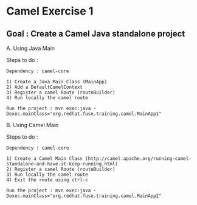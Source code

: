 Camel Exercise 1
================

Goal : Create a Camel Java standalone project
---------------------------------------------

A. Using Java Main

Steps to do :

    Dependency : camel-core

    1) Create a Java Main Class (MainApp)
    2) Add a DefaultCamelContext
    3) Register a camel Route (routeBuilder)
    4) Run locally the camel route

    Run the project : mvn exec:java -Dexec.mainClass="org.redhat.fuse.training.camel.MainApp1"


B. Using Camel Main

Steps to do :

    Dependency : camel-core

    1) Create a Camel Main Class (http://camel.apache.org/running-camel-standalone-and-have-it-keep-running.html)
    2) Register a camel Route (routeBuilder)
    3) Run locally the camel route
    4) Exit the route using ctrl-c

    Run the project : mvn exec:java -Dexec.mainClass="org.redhat.fuse.training.camel.MainApp2"
